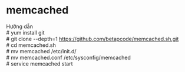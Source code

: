 # memcached
Hưỡng dẫn 
<br># yum install git
<br># git clone --depth=1 https://github.com/betapcode/memcached.sh.git
<br># cd memcached.sh
<br># mv memcached /etc/init.d/
<br># mv memcached.conf /etc/sysconfig/memcached
<br># service memcached start
